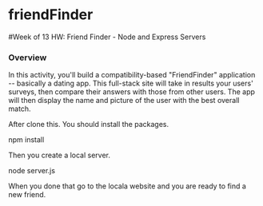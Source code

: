 # friendFinder

#Week of 13 HW: Friend Finder - Node and Express Servers

### Overview

In this activity, you'll build a compatibility-based "FriendFinder" application -- basically a dating app. This full-stack site will take in results your users' surveys, then compare their answers with those from other users. The app will then display the name and picture of the user with the best overall match.

After clone this. You should install the packages.

npm install

Then you create a local server.

node server.js

When you done that go to the locala website and you are ready to find a new friend.
